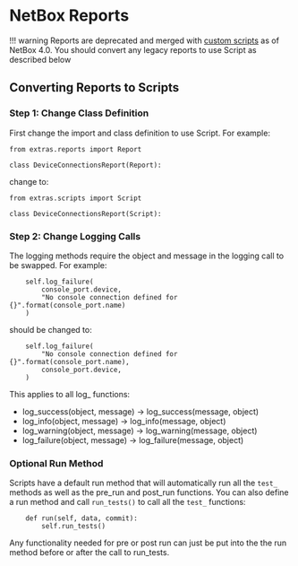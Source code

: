 # NetBox Reports

!!! warning
    Reports are deprecated and merged with [custom scripts](./custom-scripts.md) as of NetBox 4.0.  You should convert any legacy reports to use Script as described below

## Converting Reports to Scripts

### Step 1: Change Class Definition

First change the import and class definition to use Script.  For example:

```
from extras.reports import Report

class DeviceConnectionsReport(Report):
```
change to:

```
from extras.scripts import Script

class DeviceConnectionsReport(Script):
```

### Step 2: Change Logging Calls

The logging methods require the object and message in the logging call to be swapped.  For example:


```
    self.log_failure(
        console_port.device,
        "No console connection defined for {}".format(console_port.name)
    )
```

should be changed to:

```
    self.log_failure(
        "No console connection defined for {}".format(console_port.name),
        console_port.device,
    )
```

This applies to all log_ functions:

* log_success(object, message) -> log_success(message, object)
* log_info(object, message) -> log_info(message, object)
* log_warning(object, message) -> log_warning(message, object)
* log_failure(object, message) -> log_failure(message, object)

### Optional Run Method

Scripts have a default run method that will automatically run all the `test_` methods as well as the pre_run and post_run functions.  You can also define a run method and call `run_tests()` to call all the `test_` functions:

```
    def run(self, data, commit):
        self.run_tests()

```
Any functionality needed for pre or post run can just be put into the the run method before or after the call to run_tests.
